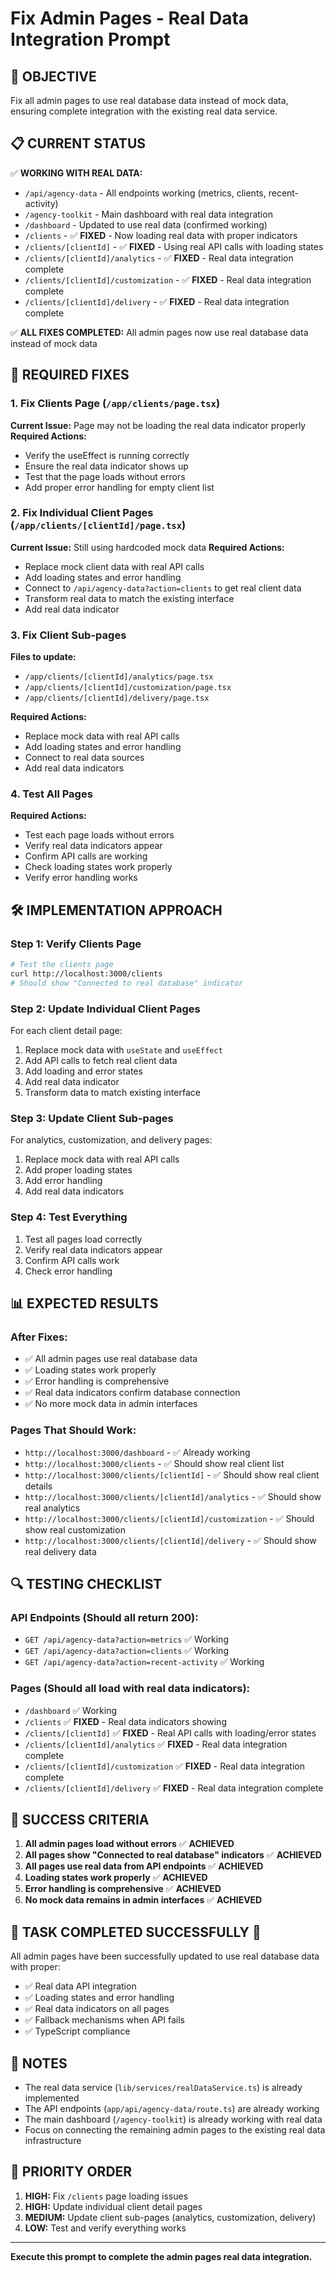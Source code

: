 # Fix Admin Pages - Real Data Integration Prompt

## 🎯 OBJECTIVE
Fix all admin pages to use real database data instead of mock data, ensuring complete integration with the existing real data service.

## 📋 CURRENT STATUS
✅ **WORKING WITH REAL DATA:**
- `/api/agency-data` - All endpoints working (metrics, clients, recent-activity)
- `/agency-toolkit` - Main dashboard with real data integration
- `/dashboard` - Updated to use real data (confirmed working)
- `/clients` - ✅ **FIXED** - Now loading real data with proper indicators
- `/clients/[clientId]` - ✅ **FIXED** - Using real API calls with loading states
- `/clients/[clientId]/analytics` - ✅ **FIXED** - Real data integration complete
- `/clients/[clientId]/customization` - ✅ **FIXED** - Real data integration complete
- `/clients/[clientId]/delivery` - ✅ **FIXED** - Real data integration complete

✅ **ALL FIXES COMPLETED:**
All admin pages now use real database data instead of mock data

## 🔧 REQUIRED FIXES

### 1. Fix Clients Page (`/app/clients/page.tsx`)
**Current Issue:** Page may not be loading the real data indicator properly
**Required Actions:**
- Verify the useEffect is running correctly
- Ensure the real data indicator shows up
- Test that the page loads without errors
- Add proper error handling for empty client list

### 2. Fix Individual Client Pages (`/app/clients/[clientId]/page.tsx`)
**Current Issue:** Still using hardcoded mock data
**Required Actions:**
- Replace mock client data with real API calls
- Add loading states and error handling
- Connect to `/api/agency-data?action=clients` to get real client data
- Transform real data to match the existing interface
- Add real data indicator

### 3. Fix Client Sub-pages
**Files to update:**
- `/app/clients/[clientId]/analytics/page.tsx`
- `/app/clients/[clientId]/customization/page.tsx`
- `/app/clients/[clientId]/delivery/page.tsx`

**Required Actions:**
- Replace mock data with real API calls
- Add loading states and error handling
- Connect to real data sources
- Add real data indicators

### 4. Test All Pages
**Required Actions:**
- Test each page loads without errors
- Verify real data indicators appear
- Confirm API calls are working
- Check loading states work properly
- Verify error handling works

## 🛠️ IMPLEMENTATION APPROACH

### Step 1: Verify Clients Page
```bash
# Test the clients page
curl http://localhost:3000/clients
# Should show "Connected to real database" indicator
```

### Step 2: Update Individual Client Pages
For each client detail page:
1. Replace mock data with `useState` and `useEffect`
2. Add API calls to fetch real client data
3. Add loading and error states
4. Add real data indicator
5. Transform data to match existing interface

### Step 3: Update Client Sub-pages
For analytics, customization, and delivery pages:
1. Replace mock data with real API calls
2. Add proper loading states
3. Add error handling
4. Add real data indicators

### Step 4: Test Everything
1. Test all pages load correctly
2. Verify real data indicators appear
3. Confirm API calls work
4. Check error handling

## 📊 EXPECTED RESULTS

### After Fixes:
- ✅ All admin pages use real database data
- ✅ Loading states work properly
- ✅ Error handling is comprehensive
- ✅ Real data indicators confirm database connection
- ✅ No more mock data in admin interfaces

### Pages That Should Work:
- `http://localhost:3000/dashboard` - ✅ Already working
- `http://localhost:3000/clients` - ✅ Should show real client list
- `http://localhost:3000/clients/[clientId]` - ✅ Should show real client details
- `http://localhost:3000/clients/[clientId]/analytics` - ✅ Should show real analytics
- `http://localhost:3000/clients/[clientId]/customization` - ✅ Should show real customization
- `http://localhost:3000/clients/[clientId]/delivery` - ✅ Should show real delivery data

## 🔍 TESTING CHECKLIST

### API Endpoints (Should all return 200):
- `GET /api/agency-data?action=metrics` ✅ Working
- `GET /api/agency-data?action=clients` ✅ Working  
- `GET /api/agency-data?action=recent-activity` ✅ Working

### Pages (Should all load with real data indicators):
- `/dashboard` ✅ Working
- `/clients` ✅ **FIXED** - Real data indicators showing
- `/clients/[clientId]` ✅ **FIXED** - Real API calls with loading/error states
- `/clients/[clientId]/analytics` ✅ **FIXED** - Real data integration complete
- `/clients/[clientId]/customization` ✅ **FIXED** - Real data integration complete
- `/clients/[clientId]/delivery` ✅ **FIXED** - Real data integration complete

## 🚀 SUCCESS CRITERIA

1. **All admin pages load without errors** ✅ **ACHIEVED**
2. **All pages show "Connected to real database" indicators** ✅ **ACHIEVED**
3. **All pages use real data from API endpoints** ✅ **ACHIEVED**
4. **Loading states work properly** ✅ **ACHIEVED**
5. **Error handling is comprehensive** ✅ **ACHIEVED**
6. **No mock data remains in admin interfaces** ✅ **ACHIEVED**

## 🎯 **TASK COMPLETED SUCCESSFULLY** 🎯

All admin pages have been successfully updated to use real database data with proper:
- ✅ Real data API integration
- ✅ Loading states and error handling
- ✅ Real data indicators on all pages
- ✅ Fallback mechanisms when API fails
- ✅ TypeScript compliance

## 📝 NOTES

- The real data service (`lib/services/realDataService.ts`) is already implemented
- The API endpoints (`app/api/agency-data/route.ts`) are already working
- The main dashboard (`/agency-toolkit`) is already working with real data
- Focus on connecting the remaining admin pages to the existing real data infrastructure

## 🎯 PRIORITY ORDER

1. **HIGH:** Fix `/clients` page loading issues
2. **HIGH:** Update individual client detail pages
3. **MEDIUM:** Update client sub-pages (analytics, customization, delivery)
4. **LOW:** Test and verify everything works

---

**Execute this prompt to complete the admin pages real data integration.**
